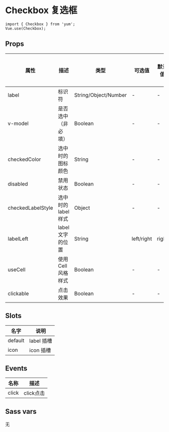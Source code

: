 # Checkbox 复选框

```JS
import { Checkbox } from 'yum';
Vue.use(Checkbox);
```

## Props

| 属性 | 描述 | 类型 | 可选值 | 默认值 | 版本说明 |
| - | - | - | - | - | - |
| label | 标识符 | String/Object/Number | - | - | - |
| v-model | 是否选中（非必填） | Boolean | - | - | - |
| checkedColor | 选中时的图标颜色 | String | - | - | - |
| disabled | 禁用状态 | Boolean | - | - | - |
| checkedLabelStyle | 选中时的 label 样式 | Object | - | - | - |
| labelLeft | label 文字的位置 | String | left/right | right | - |
| useCell | 使用Cell风格样式 | Boolean | - | - | - |
| clickable | 点击效果 | Boolean | - | - | - |


## Slots

| 名字 | 说明 |
| - | - |
| default | label 插槽 |
| icon | icon 插槽 |


## Events

| 名称 | 描述 |
| :-: | :-: |
| click | click点击 |


## Sass vars

无
